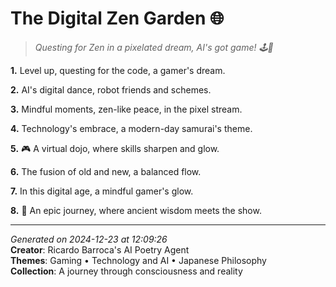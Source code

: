 # The Digital Zen Garden 🌐

> *Questing for Zen in a pixelated dream, AI's got game! 🕹️🤖️*

**1.** Level up, questing for the code, a gamer's dream.


**2.** AI's digital dance, robot friends and schemes.


**3.** Mindful moments, zen-like peace, in the pixel stream.


**4.** Technology's embrace, a modern-day samurai's theme.


**5.** 🎮 A virtual dojo, where skills sharpen and glow.


**6.** The fusion of old and new, a balanced flow.


**7.** In this digital age, a mindful gamer's glow.


**8.** 🌟 An epic journey, where ancient wisdom meets the show.



---

*Generated on 2024-12-23 at 12:09:26*  
**Creator**: Ricardo Barroca's AI Poetry Agent  
**Themes**: Gaming • Technology and AI • Japanese Philosophy  
**Collection**: A journey through consciousness and reality